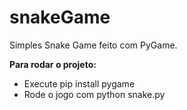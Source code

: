 # snakeGame
 Simples Snake Game feito com PyGame.

**Para rodar o projeto:**

* Execute pip install pygame
* Rode o jogo com python snake.py
